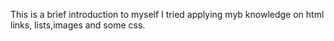 This is a brief introduction to myself
I tried applying myb knowledge on html links, lists,images and some css.

